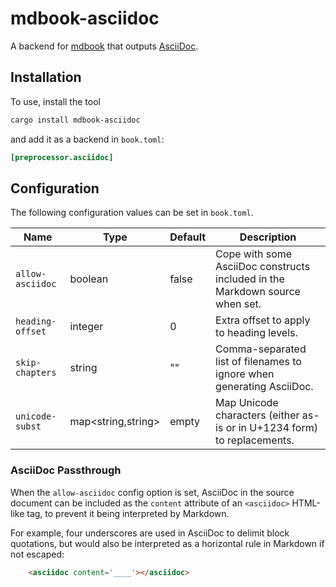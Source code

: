 # mdbook-asciidoc

A backend for [mdbook](https://github.com/rust-lang/mdBook) that outputs
[AsciiDoc](https://docs.asciidoctor.org/asciidoc/latest/).

## Installation

To use, install the tool

```sh
cargo install mdbook-asciidoc
```

and add it as a backend in `book.toml`:

```toml
[preprocessor.asciidoc]
```

## Configuration

The following configuration values can be set in `book.toml`.

| Name             | Type    |Default| Description                                                                  |
|------------------|---------|-------|------------------------------------------------------------------------------|
| `allow-asciidoc` | boolean | false | Cope with some AsciiDoc constructs included in the Markdown source when set. |
| `heading-offset` | integer | 0     | Extra offset to apply to heading levels.                                     |
| `skip-chapters`  | string  | ""    | Comma-separated list of filenames to ignore when generating AsciiDoc.        |
| `unicode-subst`  | map<string,string> | empty | Map Unicode characters (either as-is or in U+1234 form) to replacements. |

### AsciiDoc Passthrough

When the `allow-asciidoc` config option is set, AsciiDoc in the source document can be included as the `content`
attribute of an `<asciidoc>` HTML-like tag, to prevent it being interpreted by Markdown.

For example, four underscores are used in AsciiDoc to delimit block quotations, but would also be interpreted as a
horizontal rule in Markdown if not escaped:

```html
    <asciidoc content='____'></asciidoc>
```
